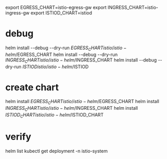 export EGRESS_CHART=istio-egress-gw
export INGRESS_CHART=istio-ingress-gw
export ISTIOD_CHART=istiod

# debug
helm install --debug --dry-run $EGRESS_CHART istio/istio-helm/$EGRESS_CHART
helm install --debug --dry-run $INGRESS_CHART istio/istio-helm/$INGRESS_CHART
helm install --debug --dry-run $ISTIOD istio/istio-helm/$ISTIOD

# create chart
helm install $EGRESS_CHART istio/istio-helm/$EGRESS_CHART
helm install $INGRESS_CHART istio/istio-helm/$INGRESS_CHART
helm install $ISTIOD_CHART istio/istio-helm/$ISTIOD_CHART

# verify
helm list
kubectl get deployment -n istio-system